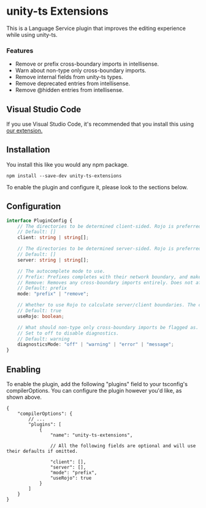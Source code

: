 # unity-ts Extensions
This is a Language Service plugin that improves the editing experience while using unity-ts.

### Features
- Remove or prefix cross-boundary imports in intellisense.
- Warn about non-type only cross-boundary imports.
- Remove internal fields from unity-ts types.
- Remove deprecated entries from intellisense.
- Remove @hidden entries from intellisense.

## Visual Studio Code
If you use Visual Studio Code, it's recommended that you install this using [our extension.](https://marketplace.visualstudio.com/items?itemName=unity-ts.vscode-unity-ts)

## Installation
You install this like you would any npm package.

`npm install --save-dev unity-ts-extensions`

To enable the plugin and configure it, please look to the sections below.

## Configuration
```ts
interface PluginConfig {
	// The directories to be determined client-sided. Rojo is preferred, however these can override Rojo if necessary.
	// Default: []
	client: string | string[];

	// The directories to be determined server-sided. Rojo is preferred, however these can override Rojo if necessary.
	// Default: []
	server: string | string[];

	// The autocomplete mode to use.
	// Prefix: Prefixes completes with their network boundary, and makes cross-boundary (client<->server, shared->client/server) imports type only.
	// Remove: Removes any cross-boundary imports entirely. Does not affect manual imports or existing imports.
	// Default: prefix
	mode: "prefix" | "remove";

	// Whether to use Rojo to calculate server/client boundaries. The client and server properties can override certain directories if necessary.
	// Default: true
	useRojo: boolean;

	// What should non-type only cross-boundary imports be flagged as.
	// Set to off to disable diagnostics.
	// Default: warning
	diagnosticsMode: "off" | "warning" | "error" | "message";
}
```


## Enabling
To enable the plugin, add the following "plugins" field to your tsconfig's compilerOptions. You can configure the plugin however you'd like, as shown above.
```jsonc
{
	"compilerOptions": {
		// ...
		"plugins": [
			{
				"name": "unity-ts-extensions",

				// All the following fields are optional and will use their defaults if omitted.

				"client": [],
				"server": [],
				"mode": "prefix",
				"useRojo": true
			}
		]
	}
}
```
